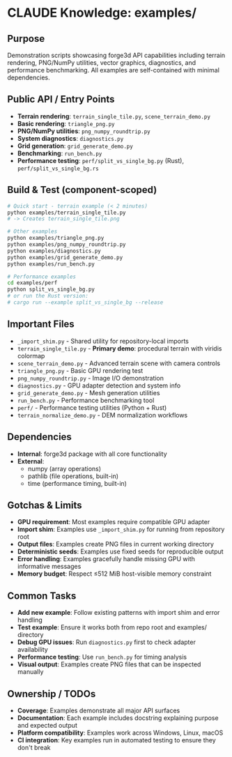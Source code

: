 # CLAUDE Knowledge: examples/

## Purpose

Demonstration scripts showcasing forge3d API capabilities including terrain rendering, PNG/NumPy utilities, vector graphics, diagnostics, and performance benchmarking. All examples are self-contained with minimal dependencies.

## Public API / Entry Points

* **Terrain rendering**: `terrain_single_tile.py`, `scene_terrain_demo.py`
* **Basic rendering**: `triangle_png.py`  
* **PNG/NumPy utilities**: `png_numpy_roundtrip.py`
* **System diagnostics**: `diagnostics.py`
* **Grid generation**: `grid_generate_demo.py`
* **Benchmarking**: `run_bench.py`
* **Performance testing**: `perf/split_vs_single_bg.py` (Rust), `perf/split_vs_single_bg.rs`

## Build & Test (component-scoped)

```bash
# Quick start - terrain example (< 2 minutes)
python examples/terrain_single_tile.py
# -> Creates terrain_single_tile.png

# Other examples
python examples/triangle_png.py
python examples/png_numpy_roundtrip.py
python examples/diagnostics.py
python examples/grid_generate_demo.py
python examples/run_bench.py

# Performance examples
cd examples/perf
python split_vs_single_bg.py
# or run the Rust version:
# cargo run --example split_vs_single_bg --release
```

## Important Files

* `_import_shim.py` - Shared utility for repository-local imports
* `terrain_single_tile.py` - **Primary demo**: procedural terrain with viridis colormap
* `scene_terrain_demo.py` - Advanced terrain scene with camera controls
* `triangle_png.py` - Basic GPU rendering test
* `png_numpy_roundtrip.py` - Image I/O demonstration
* `diagnostics.py` - GPU adapter detection and system info
* `grid_generate_demo.py` - Mesh generation utilities
* `run_bench.py` - Performance benchmarking tool
* `perf/` - Performance testing utilities (Python + Rust)
* `terrain_normalize_demo.py` - DEM normalization workflows

## Dependencies

* **Internal**: forge3d package with all core functionality
* **External**: 
  - numpy (array operations)
  - pathlib (file operations, built-in)
  - time (performance timing, built-in)

## Gotchas & Limits

* **GPU requirement**: Most examples require compatible GPU adapter
* **Import shim**: Examples use `_import_shim.py` for running from repository root
* **Output files**: Examples create PNG files in current working directory
* **Deterministic seeds**: Examples use fixed seeds for reproducible output
* **Error handling**: Examples gracefully handle missing GPU with informative messages
* **Memory budget**: Respect ≤512 MiB host-visible memory constraint

## Common Tasks

* **Add new example**: Follow existing patterns with import shim and error handling
* **Test example**: Ensure it works both from repo root and examples/ directory
* **Debug GPU issues**: Run `diagnostics.py` first to check adapter availability
* **Performance testing**: Use `run_bench.py` for timing analysis
* **Visual output**: Examples create PNG files that can be inspected manually

## Ownership / TODOs

* **Coverage**: Examples demonstrate all major API surfaces
* **Documentation**: Each example includes docstring explaining purpose and expected output
* **Platform compatibility**: Examples work across Windows, Linux, macOS
* **CI integration**: Key examples run in automated testing to ensure they don't break